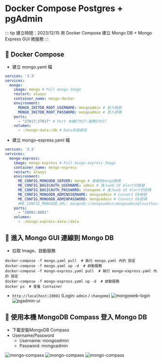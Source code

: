 # Docker Compose Postgres + pgAdmin

::: tip 建立時間：2023/12/15
用 Docker Compose 建立 Mongo DB + Mongo Express GUI 微服務
:::

## :pushpin: Docker Compose

- 建立 mongo.yaml 檔

``` yaml
version: '3.3'
services:
  mongo:
    image: mongo # Pull mongo Image
    restart: always
    container_name: mongo-docker
    environment:
      MONGO_INITDB_ROOT_USERNAME: mongoadmin # 登入帳號
      MONGO_INITDB_ROOT_PASSWORD: mongoadmin # 登入密碼
    ports:
      - "27017:27017" # Port 本機27017:服務27017
    volumes:
      - ./mongo-data:/db # Data存放路徑
```

- 建立 mongo-express.yaml 檔

``` yaml
version: '3.3'
services:
  mongo-express:
    image: mongo-express # Pull mongo-express Image
    container_name: mongo-express
    restart: always
    environment:
      ME_CONFIG_MONGODB_SERVER: mongo # 連線到mongo服務
      ME_CONFIG_BASICAUTH_USERNAME: admin # 進入web UI Alert的帳號
      ME_CONFIG_BASICAUTH_PASSWORD: changeme # 進入web UI Alert的密碼
      ME_CONFIG_MONGODB_ADMINUSERNAME: mongoadmin # Connect Db帳號
      ME_CONFIG_MONGODB_ADMINPASSWORD: mongoadmin # Connect Db密碼
      #ME_CONFIG_MONGODB_URL: mongodb://mongoadmin:mongoadmin@localhost:27017/ # 連接Url紀錄 mongodb://帳號:密碼@ip:port
    ports:
      - "28081:8081"
    volumes:
      - ./mongo-express-data:/data
```

## :pushpin: 進入 Mongo GUI 連線到 Mongo DB

- 拉取 Image、啟動服務
``` shell
docker-compose -f mongo.yaml pull  # 執行 mongo.yaml 內的 設定
docker-compose -f mongo.yaml up -d  # 啟動服務
docker-compose -f mongo-express.yaml pull  # 執行 mongo-express.yaml 內的 設定
docker-compose -f mongo-express.yaml up -d  # 啟動服務
docker ps  # 查看 Container
```

- `http://localhost:28081`  (Login: `admin` / `changeme`)
![mongoweb-login](/public/mongo/mongoweb-login.png)
![pgadmin-ui](/public/mongo/mongo-express.png)

## :pushpin: 使用本機 MongoDB Compass 登入 Mongo DB

- 下載安裝MongoDB Compass
- Username/Password
    - Username: mongoadmin
    - Password: mongoadmin

![mongo-compass](/public/mongo/mongo-local.png)
![mongo-compass](/public/mongo/mongo-compass.jpg)
![mongo-compass](/public/mongo/mongo-express-ui.png)